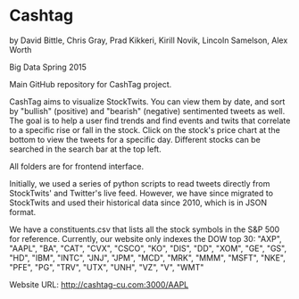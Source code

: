 # Cashtag

by David Bittle, Chris Gray, Prad Kikkeri, Kirill Novik, Lincoln Samelson, Alex Worth

Big Data Spring 2015

Main GitHub repository for CashTag project.

CashTag aims to visualize StockTwits. You can view them by date, and sort by "bullish" (positive) and "bearish" (negative) sentimented tweets as well. The goal is to help a user find trends and find events and twits that correlate to a specific rise or fall in the stock. Click on the stock's price chart at the bottom to view the tweets for a specific day. Different stocks can be searched in the search bar at the top left.

All folders are for frontend interface.

Initially, we used a series of python scripts to read tweets directly from StockTwits' and Twitter's live feed. However, we have since migrated to StockTwits and used their historical data since 2010, which is in JSON format.

We have a constituents.csv that lists all the stock symbols in the S&P 500 for reference. Currently, our website only indexes the DOW top 30: "AXP", "AAPL", "BA", "CAT", "CVX", "CSCO", "KO", "DIS", "DD", "XOM", "GE", "GS", "HD", "IBM", "INTC", "JNJ", "JPM", "MCD", "MRK", "MMM", "MSFT", "NKE", "PFE", "PG", "TRV", "UTX", "UNH", "VZ", "V", "WMT"

Website URL: http://cashtag-cu.com:3000/AAPL

